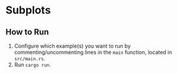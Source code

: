 # Subplots

## How to Run

1. Configure which example(s) you want to run by commenting/uncommenting lines in the `main` function, located in `src/main.rs`.
2. Run `cargo run`.